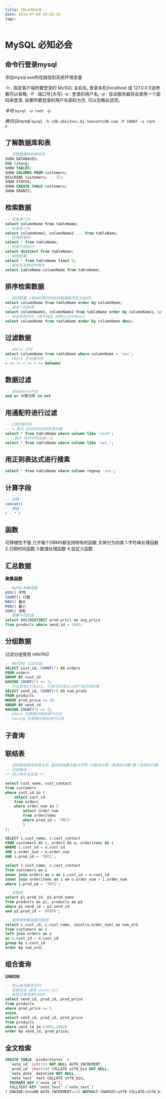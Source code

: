 ```yaml
---
title: SQL必知必会
date: 2019-07-08 10:43:53
tags:
---
```


# MySQL 必知必会

## 命令行登录mysql
添加mysql.exe所在路径到系统环境变量

-h : 指定客户端所要登录的 MySQL 主机名, 登录本机(localhost 或 127.0.0.1)该参数可以省略;
-P : 端口号(大写)
-u : 登录的用户名;
-p : 告诉服务器将会使用一个密码来登录, 如果所要登录的用户名密码为空, 可以忽略此选项。

*本地*
`mysql -u root -p`

*腾讯云mysql*
`mysql -h cdb-a5oi3xsc.bj.tencentcdb.com -P 10087 -u root -p`

## 了解数据库和表
```sql
-- 获取数据库和表信息
SHOW DATABASES;
USE likang;
SHOW TABLES;
SHOW COLUMNS FROM customers;
DESCRIBE customers; -- 同上
SHOW STATUS;
SHOW CREATE TABLE customers;
SHOW GRANTS;
```

## 检索数据
```sql
-- 检索单个列 
select columnName from tableName;
-- 检索多个列 
select columnName1, columnName2 ... from tableName;
-- 检索所有列 
select * from tableName;
-- 检索不同的行 
select distinct from tableName;
-- 限制结果 
select * from tableName limit 5;
-- 使用完全限定的表名
select tableName.columnName from tableName;
```

## 排序检索数据
```sql
-- 排序数据 (用非检索的列排序数据是完全合法的)
select columnName from tableName order by columnName;
-- 按多个列排序
select columnName1, columnName2 from tableName order by columnName1, columnName2;
-- 指定排序方向 (若不指定 则默认为升序asc)
select columnName from tableName order by columnName desc;
```

## 过滤数据
```sql
-- where 子句
select columnName from tableName where columnName = 'xxx';
-- where 子句操作符
= <> != < <= > >= between 
```

## 数据过滤
```sql
-- 组合where子句
and or 计算次序 in not
```

## 用通配符进行过滤
```sql
-- LIKE操作符
-- % 表示 任何字符出现任意次数
select * from tableName where column like 'xxx%';
-- _表示 任何字符出现一次
select * from tableName where column like 'xxx_';
```

## 用正则表达式进行搜素
```sql
select * from tableName where column regexp 'xxx';
```

## 计算字段
```sql
-- 拼接
concat()
-- 算数
+ - * /
```

## 函数 
可移植性不强 几乎每个DBMS都支持特有的函数
大体分为四类
1.字符串处理函数
2.日期时间函数
3.数值处理函数
4.自定义函数

## 汇总数据
**聚集函数**
```sql
-- MySQL聚集函数
AVG() 平均
COUNT() 行数
MAX() 最大
MIN() 最小
SUM() 求和
-- 聚集不同的值
select AVG(DISTINCT prod_pric) as avg_price
from products where vend_id = 1003;
```

## 分组数据
过滤分组使用 *HAVING*
```sql
-- HAVING 过滤分组
SELECT cust_id, COUNT(*) AS orders
FROM orders 
GROUP BY cust_id
HAVING COUNT(*) >= 2;
-- 列出具有2个及以上、价格为10及以上的产品的供应商
SELECT vend_id, COUNT(*) AS num_prods
FROM products
WHERE prod_price >= 10
GROUP BY vend_id
HAVING COUNT(*) >= 2;
-- where 在数据分组前进行过滤
-- having 在数据分组后进行过滤
```

## 子查询
## 联结表
```sql
-- 没有联结条件的表关系 返回的结果为笛卡尔积 行数将为第一张表的行数*第二张表的行数
-- 内部联结
/* 用三种方法实现 */

select cust_name, cust_contact
from customers
where cust_id in (
	select cust_id
	from orders
	where order_num in (
		select order_num
		from orderitems
		where prod_id = 'TNT2'
		)
);

SELECT c.cust_name, c.cust_contact
FROM customers AS c, orders AS o, orderitems AS i
WHERE c.cust_id = o.cust_id
AND i.order_num = o.order_num
AND i.prod_id = 'TNT2';

select c.cust_name, c.cust_contact
from customers as c
inner join orders as o on c.cust_id = o.cust_id
inner join orderitems as i on o.order_num = i.order_num
where i.prod_id = 'TNT2';

-- 自联结
select p1.prod_id, p1.prod_name
from products as p1, products as p2
where p1.vend_id = p2.vend_id
and p2.prod_id = 'DTNTR';

-- 使用带聚集函数的联结
select c.cust_id, c.cust_name, count(o.order_num) as num_ord
from customers as c
left join orders as o
on c.cust_id = o.cust_id
group by c.cust_id
order by num_ord;
```

## 组合查询
**UNION**
```sql
-- 默认取消重复的行
-- 若要包含 使用 union all
-- 对组合查询进行排序
select vend_id, prod_id, prod_price
from products
where prod_price <= 5
union 
select vend_id, prod_id, prod_price
from products
where vend_id in (1001,1002)
order by vend_id, prod_price;
```

## 全文检索
```sql
CREATE TABLE `productnotes` (
  `note_id` int(11) NOT NULL AUTO_INCREMENT,
  `prod_id` char(10) COLLATE utf8_bin NOT NULL,
  `note_date` datetime NOT NULL,
  `note_text` text COLLATE utf8_bin,
  PRIMARY KEY (`note_id`),
  FULLTEXT KEY `note_text` (`note_text`)
) ENGINE=InnoDB AUTO_INCREMENT=115 DEFAULT CHARSET=utf8 COLLATE=utf8_bin
```